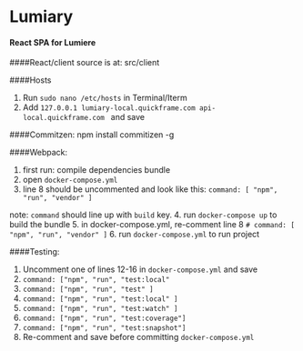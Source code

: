 # Lumiary

#### React SPA for Lumiere

####React/client source is at:
  src/client

####Hosts
1. Run `sudo nano /etc/hosts` in Terminal/Iterm
2. Add `127.0.0.1 lumiary-local.quickframe.com api-local.quickframe.com ` and save

####Commitzen:
  npm install commitizen -g

####Webpack:
1. first run: compile dependencies bundle
2. open `docker-compose.yml`
3. line 8 should be uncommented and look like this:
  `command: [ "npm", "run", "vendor" ]`
  
  note: `command` should line up with `build` key.
4. run `docker-compose up` to build the bundle
5. in docker-compose.yml, re-comment line 8
  `# command: [ "npm", "run", "vendor" ]`
6. run `docker-compose.yml` to run project

####Testing:
1. Uncomment one of lines 12-16 in `docker-compose.yml` and save
2. `command: ["npm", "run", "test:local"`
3. `command: ["npm", "run", "test" ]`
4. `command: ["npm", "run", "test:local" ]`
5. `command: ["npm", "run", "test:watch" ]`
6. `command: ["npm", "run", "test:coverage"]`
7. `command: ["npm", "run", "test:snapshot"]`
8. Re-comment and save before committing `docker-compose.yml`





